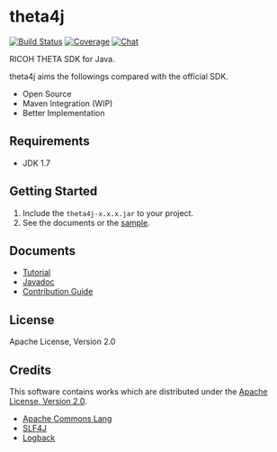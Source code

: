 # theta4j

[![Build Status][travis-image]][travis-url] [![Coverage][sonar-image]][sonar-url] [![Chat][gitter-image]][gitter-url]

[travis-url]:https://travis-ci.org/shrhdk/theta4j
[travis-image]:https://travis-ci.org/shrhdk/theta4j.svg?branch=master
[sonar-url]:http://sonar.shiro.be/dashboard/index/theta4j:lib
[sonar-image]:https://img.shields.io/sonar/http/sonar.shiro.be/theta4j:lib/coverage.svg?style=flat
[gitter-url]:https://gitter.im/shrhdk/theta4j?utm_source=badge&utm_medium=badge&utm_campaign=pr-badge&utm_content=badge
[gitter-image]:https://badges.gitter.im/Join%20Chat.svg

RICOH THETA SDK for Java.

theta4j aims the followings compared with the official SDK.

- Open Source
- Maven Integration (WIP)
- Better Implementation

## Requirements

- JDK 1.7

## Getting Started

1. Include the `theta4j-x.x.x.jar` to your project.
1. See the documents or the [sample](sample/src/main/java/org/theta4j/sample/ThetaCapturer.java).

## Documents

- [Tutorial](doc/tutorial.md)
- [Javadoc](https://github.com/shrhdk/theta4j/releases)
- [Contribution Guide](doc/contribution.md)

## License

Apache License, Version 2.0

## Credits

This software contains works which are distributed under the [Apache License, Version 2.0](http://www.apache.org/licenses/LICENSE-2.0.html).

- [Apache Commons Lang](https://github.com/apache/commons-lang/blob/master/NOTICE.txt)
- [SLF4J](http://www.slf4j.org/license.html)
- [Logback](http://logback.qos.ch/license.html)
